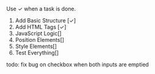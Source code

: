 Use ✓ when a task is done.

1. Add Basic Structure [✓]
2. Add HTML Tags [✓]
3. JavaScript Logic[]
4. Position Elements[]
5. Style Elements[]
6. Test Everything[]

todo: fix bug on checkbox when both inputs are emptied
